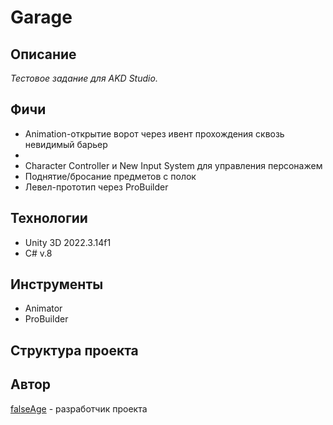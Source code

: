 # Garage

## Описание

*Тестовое задание для AKD Studio.*

## Фичи

<ul>
  <li>Animation-открытие ворот через ивент прохождения сквозь невидимый барьер</li>
  
  <li></li>

  <li>Character Controller и New Input System для управления персонажем</li>

  <li>Поднятие/бросание предметов с полок</li>

  <li>Левел-прототип через ProBuilder</li>
</ul>

## Технологии

<ul>
  <li>Unity 3D 2022.3.14f1</li>

  <li>C# v.8</li>
</ul>

## Инструменты

<ul>
  <li>Animator</li>
  
  <li>ProBuilder</li>
</ul>

## Структура проекта

## Автор
[falseAge](https://github.com/falseAge) - разработчик проекта

